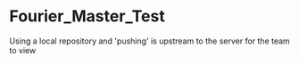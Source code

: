 # Fourier_Master_Test
Using a local repository and 'pushing' is upstream to the server for the team to view
